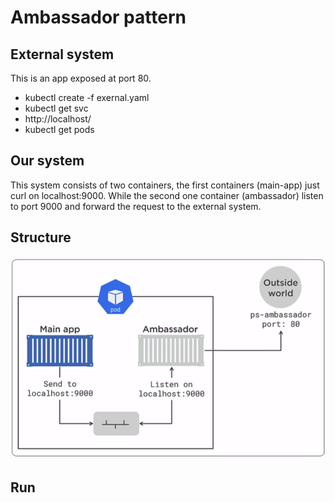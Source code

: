 # Ambassador pattern


## External system
This is an app exposed at port 80.
- kubectl create -f exernal.yaml
- kubectl get svc
- http://localhost/
- kubectl get pods

## Our system
This system consists of two containers, the first containers (main-app) just curl on localhost:9000.
While the second one container (ambassador) listen to port 9000 and forward the request to the external system.



## Structure
![Diagram](diagram.png)
## Run
